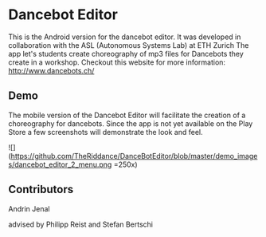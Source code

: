 # Dancebot Editor

This is the Android version for the dancebot editor.
It was developed in collaboration with the ASL (Autonomous Systems Lab) at ETH Zurich
The app let's students create choreography of mp3 files for Dancebots they create in a workshop.
Checkout this website for more information: http://www.dancebots.ch/

## Demo

The mobile version of the Dancebot Editor will facilitate the creation of a choreography for dancebots.
Since the app is not yet available on the Play Store a few screenshots will demonstrate the look and feel.

![](https://github.com/TheRiddance/DanceBotEditor/blob/master/demo_images/dancebot_editor_2_menu.png =250x)


## Contributors

Andrin Jenal

advised by Philipp Reist and Stefan Bertschi